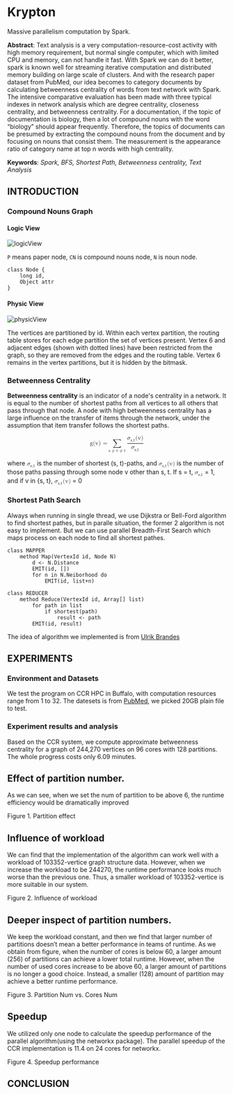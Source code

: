 # Krypton
Massive parallelism computation by Spark.

**Abstract**: Text analysis is a very computation-resource-cost activity with high memory requirement, but normal single computer, which with limited CPU and memory, can not handle it fast. With Spark we can do it better, spark is known well for streaming iterative computation and distributed memory building on large scale of clusters. And with the research paper dataset from PubMed, our idea becomes to category documents by calculating betweenness centrality of words from text network with Spark. The intensive comparative evaluation has been made with three typical indexes in network analysis which are degree centrality, closeness centrality, and betweenness centrality. For a documentation, if the topic of documentation is biology, then a lot of compound nouns with the word “biology” should appear frequently. Therefore, the topics of documents can be presumed by extracting the compound nouns from the document and by focusing on nouns that consist them. The measurement  is the appearance ratio of category name at top n words with high centrality.

**Keywords**: *Spark, BFS, Shortest Path, Betweenness centrality, Text Analysis*

## INTRODUCTION

### Compound Nouns Graph

#### Logic View
![logicView](https://raw.githubusercontent.com/cube2matrix/Krypton/master/doc/pic/graph_logic_view.png)

`P` means paper node, `CN` is compound nouns node, `N` is noun node.

	class Node {
		long id,
		Object attr
	}
		

#### Physic View
![physicView](https://raw.githubusercontent.com/cube2matrix/Krypton/master/doc/pic/graph_physic_view.png)

The vertices are partitioned by id. Within each vertex partition, the routing table stores for each edge partition the set of vertices present. Vertex 6 and adjacent edges (shown with dotted lines) have been restricted from the graph, so they are removed from the edges and the routing table. Vertex 6 remains in the vertex partitions, but it is hidden by the bitmask.

### Betweenness Centrality
**Betweenness centrality** is an indicator of a node's centrality in a network. It is equal to the number of shortest paths from all vertices to all others that pass through that node. A node with high betweenness centrality has a large influence on the transfer of items through the network, under the assumption that item transfer follows the shortest paths.

<math display='block'>
        <mtext>g(v) = </mtext>
        <mrow>
        <munder>
        	<mo>&sum;</mo>
          <mrow>
        		<mtext>s</mtext>
             <mo>&ne;</mo>
             <mtext>v</mtext>
             <mo>&ne;</mo>
             <mtext>t</mtext>
          </mrow>
        </munder>
        <mrow>
        <munder>
        <mfrac>
        <mrow>
        <msubsup><mi>&sigma;</mi> <mi>s,t</mi> <mi></mi></msubsup><mtext>(v)</mtext>
        </mrow>
        <msubsup><mi>&sigma;</mi> <mi>s,t</mi> <mi></mi></msubsup>
        </mfrac>
        </munder>
        </mrow>
        </mrow>
</math>

where <math><msubsup><mi>&sigma;</mi> <mi>s,t</mi> <mi></mi></msubsup></math> is the number of shortest (s, t)-paths,  and <math><msubsup><mi>&sigma;</mi> <mi>s,t</mi> <mi></mi></msubsup><mtext>(v)</mtext></math> is the number of those paths passing through some  node v other than s, t. If s = t, <math><msubsup><mi>&sigma;</mi> <mi>s,t</mi> <mi></mi></msubsup></math> = 1, and if v in {s, t}, <math><msubsup><mi>&sigma;</mi> <mi>s,t</mi> <mi></mi></msubsup><mtext>(v)</mtext></math> = 0


### Shortest Path Search
Always when running in single thread, we use Dijkstra or Bell-Ford algorithm to find shortest pathes, but in paralle situation, the former 2 algorithm is not easy to implement. But we can use parallel Breadth-First Search which maps process on each node to find all shortest pathes.

	class MAPPER
		method Map(VertexId id, Node N)
			d <- N.Distance
			EMIT(id, [])
			for n in N.Neiborhood do
				EMIT(id, list+n)
	
	class REDUCER
		method Reduce(VertexId id, Array[] list)
			for path in list
				if shortest(path)
					result <- path
			EMIT(id, result)

The idea of algorithm we implemented is from [Ulrik Brandes](http://www.inf.uni-konstanz.de/algo/publications/b-vspbc-08.pdf)

## EXPERIMENTS

### Environment and Datasets

We test the program on CCR HPC in Buffalo, with computation resources range from 1 to 32. The datesets is from [PubMed](http://www.ncbi.nlm.nih.gov/pubmed), we picked 20GB plain file to test.

### Experiment results and analysis

Based on the CCR system, we compute approximate betweenness centrality for a graph of 244,270 vertices on 96 cores with 128 partitions. The whole progress costs only 6.09 minutes. 
## Effect of partition number.
As we can see, when we set the num of partition to be above 6, the runtime efficiency would be dramatically improved
 
Figure 1. Partition effect

## Influence of workload
We can find that the implementation of the algorithm can work well with a workload of 103352-vertice graph structure data. However, when we increase the workload to be 244270, the runtime performance looks much worse than the previous one. Thus, a smaller workload of 103352-vertice is more suitable in our system.
 
Figure 2. Influence of workload

## Deeper inspect of partition numbers.
We keep the workload constant, and then we find that larger number of partitions doesn’t mean a better performance in teams of runtime. As we obtain from figure, when the number of cores is below 60, a larger amount (256) of partitions can achieve a lower total runtime. However, when the number of used cores increase to be above 60, a larger amount of partitions is no longer a good choice. Instead, a smaller (128) amount of partition may achieve a better runtime performance.

 
Figure 3. Partition Num vs. Cores Num
## Speedup
We utilized only one node to calculate the speedup performance of the parallel algorithm(using the networkx package). The parallel speedup of the CCR implementation is 11.4 on 24 cores for networkx.
 
Figure 4. Speedup performance


## CONCLUSION
